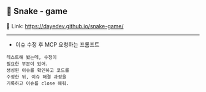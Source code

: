 ## 🐍 Snake - game  
🔗 Link: https://dayedev.github.io/snake-game/

---

- 이슈 수정 후 MCP 요청하는 프롬프트  

```
테스트해 봤는데, 수정이
필요한 부분이 있어.
생성된 이슈를 확인하고 코드를
수정한 뒤, ​이슈 해결 과정을
기록하고 이슈를 close 해줘.
```
